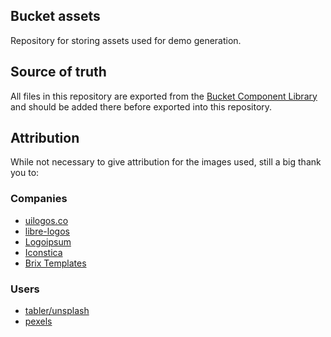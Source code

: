 ## Bucket assets

Repository for storing assets used for demo generation.

## Source of truth

All files in this repository are exported from the [Bucket Component Library](https://www.figma.com/design/DjdmC2Nz4B90uFxxCOL2Jf/%F0%9F%AA%A3-Component-Library?node-id=1123-3584) and should be added there before exported into this repository.

## Attribution

While not necessary to give attribution for the images used, still a big thank you to:

### Companies

- [uilogos.co](https://github.com/realvjy/uilogos.co/)
- [libre-logos](https://github.com/enjeck/libre-logos)
- [Logoipsum](https://logoipsum.com/)
- [Iconstica](https://www.figma.com/community/file/1355513329712941889)
- [Brix Templates](https://www.figma.com/community/file/1085612809756136473)

### Users

- [tabler/unsplash](https://tabler.io/avatars)
- [pexels](https://www.pexels.com)